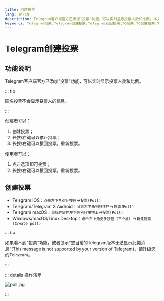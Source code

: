 ```yaml
---
title: 创建投票
lang: zh-CN
description: Telegram客户端官方已添加"投票"功能，可以实时显示投票人数和比例。本文介绍了Telegram如何创建投票，以及投票有关功能说明。访问TGwiki - Telegram知识库，了解更多Telegram使用技巧。
keywords: Telegram投票,Telegram创建投票,Telegram发起投票,TG投票,TG创建投票,TG发起投票,电报投票,电报创建投票,电报发起投票,Telegram功能,TGwiki,Telegram知识库
---
```


# Telegram创建投票

## 功能说明

Telegram客户端官方已添加"投票"功能，可以实时显示投票人数和比例。

::: tip

匿名投票不会显示投票人的信息。

:::

创建者可以：

1. 创建投票；
2. 长按/右键可以停止投票；
3. 长按/右键可以撤回投票，重新投票。

使用者可以：

1. 点击选项即可投票；
2. 长按/右键可以撤回投票，重新投票。

## 创建投票

* Telegram iOS：`点击左下角别针按钮`->`投票(Poll)`
* Telegram/Telegram X Android：`点击右下角别针按钮`->`投票(Poll)`
* Telegram macOS：`鼠标停留在左下角别针按钮上`->`投票(Poll)`
* Windows/macOS/Linux Desktop：`点击右上角更多按钮（三个点）`->`新建投票(Create poll)`

::: tip

如果看不到"投票"功能，或者提示”您目前的Telegram版本无法显示此类消息“(This message is not supported by your version of Telegram)，请升级您的Telegram。

:::

::: details 操作演示

![poll.jpg](https://s2.loli.net/2024/01/27/6PpXyA59Ihg1Qdv.jpg)

:::

